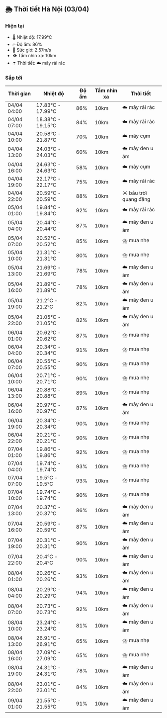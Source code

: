 ## 🌦️ Thời tiết Hà Nội (03/04)

### Hiện tại

- 🌡️ Nhiệt độ: 17.99℃
- 💦 Độ ẩm: 86%
- 💨 Sức gió: 2.57m/s
- 👁️ Tầm nhìn xa: 10km
- ☂️ Thời tiết: ☁️ mây rải rác

### Sắp tới

| Thời gian | Nhiệt độ | Độ ẩm | Tầm nhìn xa | Thời tiết |
| --- | --- | --- | --- | --- |
| 04/04 04:00 | 17.83℃ - 17.99℃ | 86% | 10km | ☁️ mây rải rác |
| 04/04 07:00 | 18.38℃ - 19.15℃ | 84% | 10km | ☁️ mây rải rác |
| 04/04 10:00 | 20.58℃ - 21.87℃ | 70% | 10km | ☁️ mây cụm |
| 04/04 13:00 | 24.03℃ - 24.03℃ | 60% | 10km | ☁️ mây đen u ám |
| 04/04 16:00 | 24.63℃ - 24.63℃ | 58% | 10km | ☁️ mây cụm |
| 04/04 19:00 | 22.17℃ - 22.17℃ | 75% | 10km | ☁️ mây rải rác |
| 04/04 22:00 | 20.59℃ - 20.59℃ | 88% | 10km | ☀️ bầu trời quang đãng |
| 05/04 01:00 | 19.84℃ - 19.84℃ | 92% | 10km | ☁️ mây rải rác |
| 05/04 04:00 | 20.44℃ - 20.44℃ | 87% | 10km | ☁️ mây đen u ám |
| 05/04 07:00 | 20.52℃ - 20.52℃ | 85% | 10km | ⛈️ mưa nhẹ |
| 05/04 10:00 | 21.31℃ - 21.31℃ | 80% | 10km | ⛈️ mưa nhẹ |
| 05/04 13:00 | 21.69℃ - 21.69℃ | 78% | 10km | ☁️ mây đen u ám |
| 05/04 16:00 | 21.89℃ - 21.89℃ | 78% | 10km | ☁️ mây đen u ám |
| 05/04 19:00 | 21.2℃ - 21.2℃ | 82% | 10km | ☁️ mây đen u ám |
| 05/04 22:00 | 21.05℃ - 21.05℃ | 82% | 10km | ☁️ mây đen u ám |
| 06/04 01:00 | 20.62℃ - 20.62℃ | 87% | 10km | ⛈️ mưa nhẹ |
| 06/04 04:00 | 20.34℃ - 20.34℃ | 91% | 10km | ⛈️ mưa nhẹ |
| 06/04 07:00 | 20.55℃ - 20.55℃ | 90% | 10km | ⛈️ mưa nhẹ |
| 06/04 10:00 | 20.71℃ - 20.71℃ | 90% | 10km | ⛈️ mưa nhẹ |
| 06/04 13:00 | 20.88℃ - 20.88℃ | 89% | 10km | ⛈️ mưa nhẹ |
| 06/04 16:00 | 20.97℃ - 20.97℃ | 87% | 10km | ☁️ mây đen u ám |
| 06/04 19:00 | 20.34℃ - 20.34℃ | 90% | 10km | ⛈️ mưa nhẹ |
| 06/04 22:00 | 20.21℃ - 20.21℃ | 90% | 10km | ⛈️ mưa nhẹ |
| 07/04 01:00 | 19.86℃ - 19.86℃ | 92% | 10km | ⛈️ mưa nhẹ |
| 07/04 04:00 | 19.74℃ - 19.74℃ | 93% | 10km | ⛈️ mưa nhẹ |
| 07/04 07:00 | 19.5℃ - 19.5℃ | 93% | 10km | ⛈️ mưa nhẹ |
| 07/04 10:00 | 19.74℃ - 19.74℃ | 90% | 10km | ⛈️ mưa nhẹ |
| 07/04 13:00 | 20.37℃ - 20.37℃ | 86% | 10km | ☁️ mây đen u ám |
| 07/04 16:00 | 20.59℃ - 20.59℃ | 87% | 10km | ☁️ mây đen u ám |
| 07/04 19:00 | 20.31℃ - 20.31℃ | 90% | 10km | ☁️ mây đen u ám |
| 07/04 22:00 | 20.4℃ - 20.4℃ | 90% | 10km | ☁️ mây đen u ám |
| 08/04 01:00 | 20.26℃ - 20.26℃ | 93% | 10km | ☁️ mây đen u ám |
| 08/04 04:00 | 20.29℃ - 20.29℃ | 94% | 10km | ☁️ mây đen u ám |
| 08/04 07:00 | 20.73℃ - 20.73℃ | 92% | 10km | ☁️ mây đen u ám |
| 08/04 10:00 | 23.24℃ - 23.24℃ | 81% | 10km | ☁️ mây đen u ám |
| 08/04 13:00 | 26.91℃ - 26.91℃ | 65% | 10km | ⛈️ mưa nhẹ |
| 08/04 16:00 | 27.09℃ - 27.09℃ | 65% | 10km | ⛈️ mưa nhẹ |
| 08/04 19:00 | 24.31℃ - 24.31℃ | 78% | 10km | ☁️ mây đen u ám |
| 08/04 22:00 | 23.01℃ - 23.01℃ | 84% | 10km | ☁️ mây đen u ám |
| 09/04 01:00 | 21.55℃ - 21.55℃ | 91% | 10km | ☁️ mây đen u ám |
